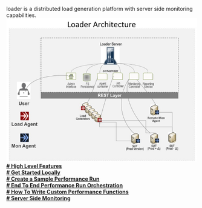 loader is a distributed load generation platform with server side monitoring capabilities.<br>
![Alt Image](https://github.com/Flipkart/loader/raw/master/images/arch.jpg)<br>
[**# High Level Features**](https://github.com/Flipkart/loader/wiki/Features)<br>
[**# Get Started Locally**](https://github.com/Flipkart/loader/wiki/Getting-Started-Locally)<br>
[**# Create a Sample Performance Run**](https://github.com/Flipkart/loader/wiki/Sample-Run)<br>
[**# End To End Performance Run Orchestration**](https://github.com/Flipkart/loader/wiki/End-To-End-Working)<br>
[**# How To Write Custom Performance Functions**](https://github.com/Flipkart/loader/wiki/Custom-Performance-Functions)<br>
[**# Server Side Monitoring**](https://github.com/Flipkart/loader/wiki/Server-Side-Monitoring)<br>
